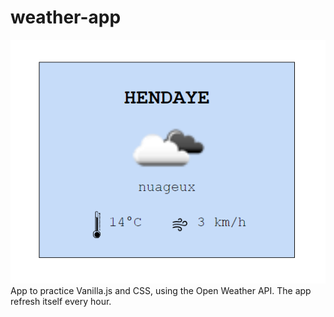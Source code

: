# weather-app

![Screenshot of the weather app](./img/weather-app.png)
App to practice Vanilla.js and CSS, using the Open Weather API. 
The app refresh itself every hour.